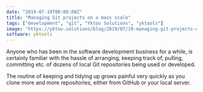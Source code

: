 ```yaml
---
date: "2019-07-19T00:00:00Z"
title: "Managing Git projects on a mass scale"
tags: ["development", "git", "Yktoo Solutions", "yktools"]
image: "https://yktoo.solutions/blog/2019/07/19-managing-git-projects-on-a-mass-scale/git.png"
software: yktools
---
```


Anyone who has been in the software development business for a while, is certainly familiar with the hassle of arranging, keeping track of, pulling, committing etc. of dozens of local Git repositories being used or developed.

The routine of keeping and tidying up grows painful very quickly as you clone more and more repositories, either from GitHub or your local server.

<!--{{< imgfig "https://yktoo.solutions/blog/2019/07/19-managing-git-projects-on-a-mass-scale/git.png" >}}-->